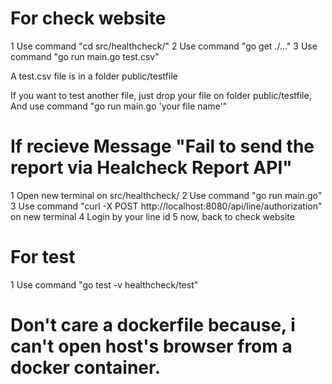 # For check website

1 Use command "cd src/healthcheck/"
2 Use command "go get ./..."
3 Use command "go run main.go test.csv"

A test.csv file is in a folder public/testfile

If you want to test another file, just drop your file on folder public/testfile,
And use command "go run main.go 'your file name'"

# If recieve Message "Fail to send the report via Healcheck Report API"

1 Open new terminal on src/healthcheck/
2 Use command "go run main.go"
3 Use command "curl -X POST http://localhost:8080/api/line/authorization" on new terminal
4 Login by your line id
5 now, back to check website

# For test

1 Use command "go test -v healthcheck/test"

# Don't care a dockerfile because, i can't open host's browser from a docker container.
